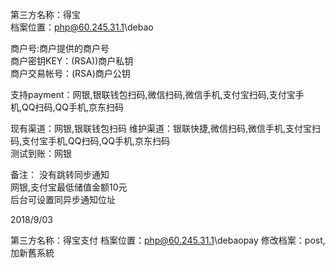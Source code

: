第三方名称：得宝  
档案位置：php@60.245.31.1\debao  
  
商户号:商户提供的商户号  
商户密钥KEY：(RSA))商户私钥  
商户交易帐号：(RSA)商户公钥 
  
支持payment：网银,银联钱包扫码,微信扫码,微信手机,支付宝扫码,支付宝手机,QQ扫码,QQ手机,京东扫码  
  
现有渠道：网银,银联钱包扫码
维护渠道：银联快捷,微信扫码,微信手机,支付宝扫码,支付宝手机,QQ扫码,QQ手机,京东扫码  
测试到账：网银  
  
备注： 
没有跳转同步通知  
网银,支付宝最低储值金额10元  
后台可设置同异步通知位址  

2018/9/03

第三方名称：得宝支付
档案位置：php@60.245.31.1\debaopay
修改档案：post,加新舊系統